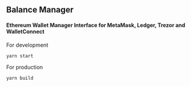 ## Balance Manager

#### Ethereum Wallet Manager Interface for MetaMask, Ledger, Trezor and WalletConnect

For development

`yarn start`

For production

`yarn build`
